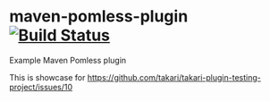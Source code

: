 # maven-pomless-plugin [![Build Status](https://travis-ci.org/mariuszs/maven-pomless-plugin.svg?branch=master)](https://travis-ci.org/mariuszs/maven-pomless-plugin)
Example Maven Pomless plugin


This is showcase for https://github.com/takari/takari-plugin-testing-project/issues/10
